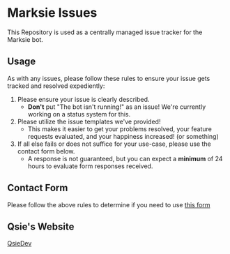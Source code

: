 # Marksie Issues

This Repository is used as a centrally managed issue tracker for the Marksie bot.

## Usage

As with any issues, please follow these rules to ensure your issue gets tracked and resolved expediently:

1. Please ensure your issue is clearly described.
   * __**Don't**__ put "The bot isn't running!" as an issue! We're currently working on a status system for this.
2. Please utilize the issue templates we've provided!
   * This makes it easier to get your problems resolved, your feature requests evaluated, and your happiness increased! (or something)
3. If all else fails or does not suffice for your use-case, please use the contact form below.
   * A response is not guaranteed, but you can expect a **minimum** of 24 hours to evaluate form responses received.

## Contact Form

Please follow the above rules to determine if you need to use [this form](https://contact.qsie.dev/)

## Qsie's Website

[QsieDev](https://qsie.dev/)
